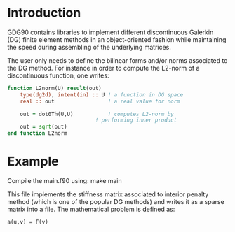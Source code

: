 # Introduction

GDG90 contains libraries to implement different discontinuous Galerkin
(DG) finite element methods in an object-oriented fashion while
maintaining the speed during assembling of the underlying matrices.

The user only needs to define the bilinear forms and/or norms
associated to the DG method. For instance in order to compute the
L2-norm of a discontinuous function, one writes:

```fortran
function L2norm(U) result(out)
	type(dg2d), intent(in) :: U ! a function in DG space
	real :: out                 ! a real value for norm

	out = dot0Th(U,U)           ! computes L2-norm by 
                            ! performing inner product
	out = sqrt(out)
end function L2norm
```


# Example

Compile the main.f90 using:
make main

This file implements the stiffness matrix associated to interior
penalty method (which is one of the popular DG methods) and writes it
as a sparse matrix into a file. The mathematical problem is defined
as:
```latex 
a(u,v) = F(v)
```
